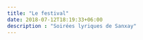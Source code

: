 ```yaml
---
title: "Le festival"
date: 2018-07-12T18:19:33+06:00
description : "Soirées lyriques de Sanxay"
---
```


